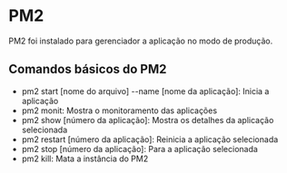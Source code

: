 # PM2
PM2 foi instalado para gerenciador a aplicação no modo de produção.

## Comandos básicos do PM2
- pm2 start [nome do arquivo] --name [nome da aplicação]: Inicia a aplicação
- pm2 monit: Mostra o monitoramento das aplicações
- pm2 show [número da aplicação]: Mostra os detalhes da aplicação selecionada
- pm2 restart [número da aplicação]: Reinicia a aplicação selecionada
- pm2 stop [número da aplicação]: Para a aplicação selecionada
- pm2 kill: Mata a instância do PM2